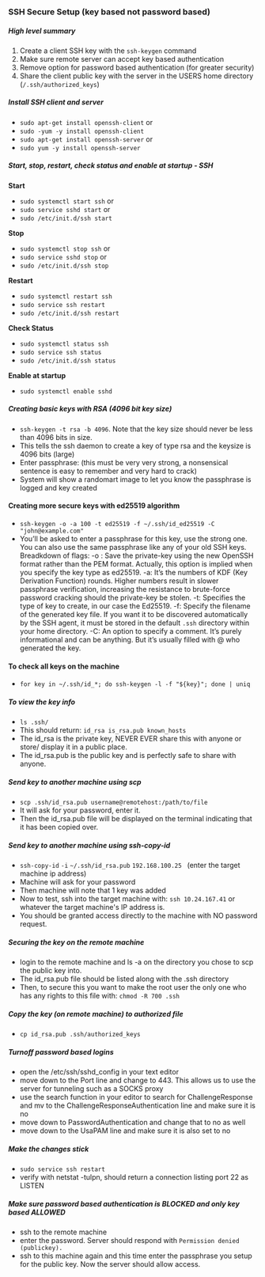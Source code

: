 ### SSH Secure Setup (key based not password based)

##### High level summary
1. Create a client SSH key with the `ssh-keygen` command
2. Make sure remote server can accept key based authentication
3. Remove option for password based authentication (for greater security)
4. Share the client public key with the server in the USERS home directory (`/.ssh/authorized_keys`)

##### Install SSH client and server
- `sudo apt-get install openssh-client` or 
- `sudo -yum -y install openssh-client`
- `sudo apt-get install openssh-server` or 
- `sudo yum -y install openssh-server `

##### Start, stop, restart, check status and enable at startup - SSH

**Start**
- `sudo systemctl start ssh` or
- `sudo service sshd start` or
- `sudo /etc/init.d/ssh start`

**Stop**
- `sudo systemctl stop ssh` or
- `sudo service sshd stop` or
- `sudo /etc/init.d/ssh stop`

**Restart**
- `sudo systemctl restart ssh`
- `sudo service ssh restart`
- `sudo /etc/init.d/ssh restart`

**Check Status**
- `sudo systemctl status ssh`
- `sudo service ssh status`
- `sudo /etc/init.d/ssh status`

**Enable at startup**
- `sudo systemctl enable sshd`


##### Creating basic keys with RSA (4096 bit key size)
- `ssh-keygen -t rsa -b 4096`. Note that the key size should never be less than 4096 bits in size.
- This tells the ssh daemon to create a key of type rsa and the keysize is 4096 bits (large)
- Enter passphrase: (this must be very very strong, a nonsensical sentence is easy to remember and very hard to crack)
- System will show a randomart image to let you know the passphrase is logged and key created

#### Creating more secure keys with ed25519 algorithm
- `ssh-keygen -o -a 100 -t ed25519 -f ~/.ssh/id_ed25519 -C "john@example.com"`
- You’ll be asked to enter a passphrase for this key, use the strong one. You can also use the same passphrase like any of your old SSH keys. Breadkdown of flags:
-o : Save the private-key using the new OpenSSH format rather than the PEM format. Actually, this option is implied when you specify the key type as ed25519.
-a: It’s the numbers of KDF (Key Derivation Function) rounds. Higher numbers result in slower passphrase verification, increasing the resistance to brute-force password cracking should the private-key be stolen.
-t: Specifies the type of key to create, in our case the Ed25519.
-f: Specify the filename of the generated key file. If you want it to be discovered automatically by the SSH agent, it must be stored in the default `.ssh` directory within your home directory.
-C: An option to specify a comment. It’s purely informational and can be anything. But it’s usually filled with <login>@<hostname> who generated the key.


#### To check all keys on the machine
- `for key in ~/.ssh/id_*; do ssh-keygen -l -f "${key}"; done | uniq`

##### To view the key info
- `ls .ssh/`
- This should return: `id_rsa is_rsa.pub known_hosts`
- The id_rsa is the private key, NEVER EVER share this with anyone or store/ display it in a public place. 
- The id_rsa.pub is the public key and is perfectly safe to share with anyone.

##### Send key to another machine using scp
- `scp .ssh/id_rsa.pub username@remotehost:/path/to/file`
- It will ask for your password, enter it.
- Then the id_rsa.pub file will be displayed on the terminal indicating that it has been copied over.

##### Send key to another machine using ssh-copy-id
- `ssh-copy-id` `-i` `~/.ssh/id_rsa.pub` `192.168.100.25 ` (enter the target machine ip address)
- Machine will ask for your password
- Then machine will note that 1 key was added
- Now to test, ssh into the target machine with: `ssh 10.24.167.41` or whatever the target machine's IP address is.
- You should be granted access directly to the machine with NO password request.

##### Securing the key on the remote machine
- login to the remote machine and ls -a on the directory you chose to scp the public key into.
- The id_rsa.pub file should be listed along with the .ssh directory
- Then, to secure this you want to make the root user the only one who has any rights to this file with: `chmod -R 700 .ssh`

##### Copy the key (on remote machine) to authorized file
- `cp id_rsa.pub .ssh/authorized_keys`

##### Turnoff password based logins
- open the /etc/ssh/sshd_config in your text editor
- move down to the Port line and change to 443. This allows us to use the server for tunneling such as a SOCKS proxy
- use the search function in your editor to search for ChallengeResponse and mv to the ChallengeResponseAuthentication line and make sure it is no
- move down to PasswordAuthentication and change that to no as well
- move down to the UsaPAM line and make sure it is also set to no

##### Make the changes stick
- `sudo service ssh restart`
- verify with netstat -tulpn, should return a connection listing port 22 as LISTEN


##### Make sure password based authentication is BLOCKED and only key based ALLOWED
- ssh to the remote machine
- enter the password. Server should respond with `Permission denied (publickey).`
- ssh to this machine again and this time enter the passphrase you setup for the public key. Now the server should allow access.
